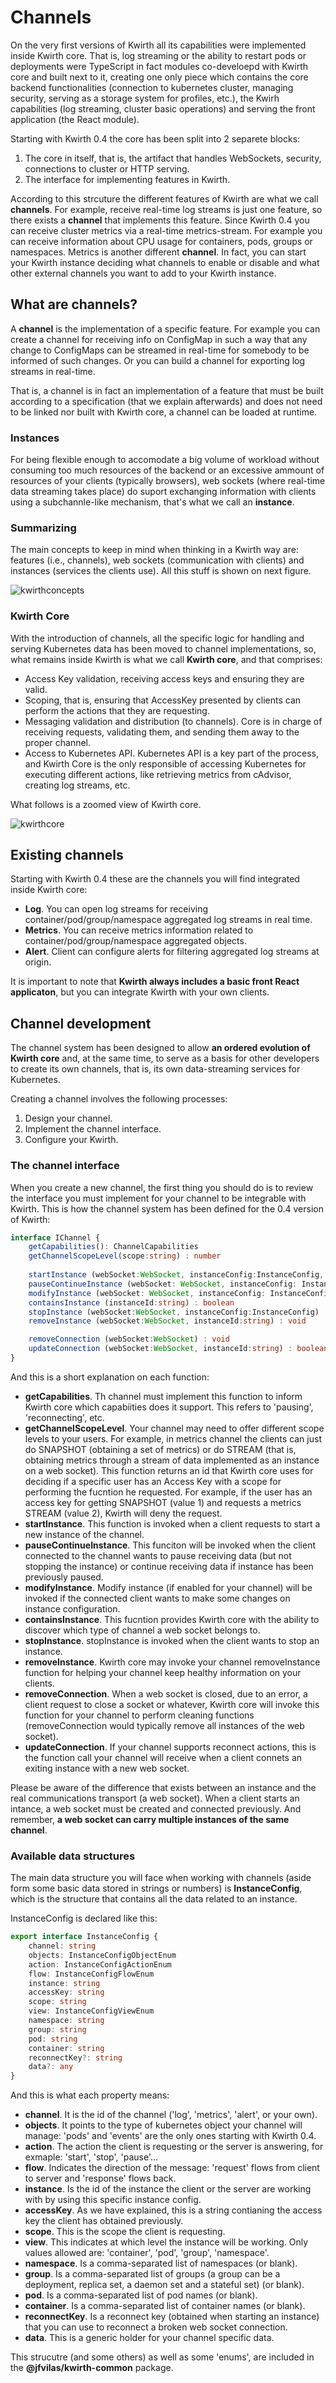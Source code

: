 # Channels
On the very first versions of Kwirth all its capabilities were implemented inside Kwirth core. That is, log streaming or the ability to restart pods or deployments were TypeScript in fact modules co-develoepd with Kwirth core and built next to it, creating one only piece which contains the core backend functionalities (connection to kubernetes cluster, managing security, serving as a storage system for profiles, etc.), the Kwirh capabilities (log streaming, cluster basic operations) and serving the front application (the React module).

Starting with Kwirth 0.4 the core has been split into 2 separete blocks:

  1. The core in itself, that is, the artifact that handles WebSockets, security, connections to cluster or HTTP serving.
  2. The interface for implementing features in Kwirth.

According to this strcuture the different features of Kwirth are what we call **channels**. For example, receive real-time log streams is just one feature, so there exists a **channel** that implements this feature. Since Kwirth 0.4 you can receive cluster metrics via a real-time metrics-stream. For example you can receive information about CPU usage for containers, pods, groups or namespaces. Metrics is another different **channel**. In fact, you can start your Kwirth instance deciding what channels to enable or disable and what other external channels you want to add to your Kwirth instance.

## What are channels?
A **channel** is the implementation of a specific feature. For example you can create a channel for receiving info on ConfigMap in such a way that any change to ConfigMaps can be streamed in real-time for somebody to be informed of such changes. Or you can build a channel for exporting log streams in real-time.

That is, a channel is in fact an implementation of a feature that must be built according to a specification (that we explain afterwards) and does not need to be linked nor built with Kwirth core, a channel can be loaded at runtime.

### Instances
For being flexible enough to accomodate a big volume of workload without consuming too much resources of the backend or an excessive ammount of resources of your clients (typically browsers), web sockets (where real-time data streaming takes place) do suport exchanging information with clients using a subchannle-like mechanism, that's what we call an **instance**.

### Summarizing
The main concepts to keep in mind when thinking in a Kwirth way are: features (i.e., channels), web sockets (communication with clients) and instances (services the clients use). All this stuff is shown on next figure.

![kwirthconcepts](./_media/kwirth-kwirth-channels.png)

### Kwirth Core
With the introduction of channels, all the specific logic for handling and serving Kubernetes data has been moved to channel implementations, so, what remains inside Kwirth is what we call **Kwirth core**, and that comprises:

  - Access Key validation, receiving access keys and ensuring they are valid.
  - Scoping, that is, ensuring that AccessKey presented by clients can perform the actions that they are requesting.
  - Messaging validation and distribution (to channels). Core is in charge of receiving requests, validating them, and sending them away to the proper channel.
  - Access to Kubernetes API. Kubernetes API is a key part of the process, and Kwirth Core is the only responsible of accessing Kubernetes for executing different actions, like retrieving metrics from cAdvisor, creating log streams, etc.

What follows is a zoomed view of Kwirth core.

![kwirthcore](./_media/kwirth-kwirth-components.png)

## Existing channels
Starting with Kwirth 0.4 these are the channels you will find integrated inside Kwirth core:

  - **Log**. You can open log streams for receiving container/pod/group/namespace aggregated log streams in real time.
  - **Metrics**. You can receive metrics information related to container/pod/group/namespace aggregated objects.
  - **Alert**. Client can configure alerts for filtering aggregated log streams at origin.

It is important to note that **Kwirth always includes a basic front React applicaton**, but you can integrate Kwirth with your own clients. 

## Channel development
The channel system has been designed to allow **an ordered evolution of Kwirth core** and, at the same time, to serve as a basis for other developers to create its own channels, that is, its own data-streaming services for Kubernetes.

Creating a channel involves the following processes:

  1. Design your channel.
  2. Implement the channel interface.
  3. Configure your Kwirth.

### The channel interface
When you create a new channel, the first thing you should do is to review the interface you must implement for your channel to be integrable with Kwirth. This is how the channel system has been defined for the 0.4 version of Kwirth:

```typescript
interface IChannel {
    getCapabilities(): ChannelCapabilities
    getChannelScopeLevel(scope:string) : number
    
    startInstance (webSocket:WebSocket, instanceConfig:InstanceConfig, podNamespace:string, podName:string, containerName:string) : void
    pauseContinueInstance (webSocket: WebSocket, instanceConfig: InstanceConfig, action:InstanceConfigActionEnum) : void
    modifyInstance (webSocket: WebSocket, instanceConfig: InstanceConfig) : void
    containsInstance (instanceId:string) : boolean
    stopInstance (webSocket:WebSocket, instanceConfig:InstanceConfig) : void
    removeInstance (webSocket:WebSocket, instanceId:string) : void

    removeConnection (webSocket:WebSocket) : void
    updateConnection (webSocket:WebSocket, instanceId:string) : boolean
}
```

And this is a short explanation on each function:
  - **getCapabilities**. Th channel must implement this function to inform Kwirth core which capabiities does it support. This refers to 'pausing', 'reconnecting', etc.
  - **getChannelScopeLevel**. Your channel may need to offer different scope levels to your users. For example, in metrics channel the clients can just do SNAPSHOT (obtaining a set of metrics) or do STREAM (that is, obtaining metrics through a stream of data implemented as an instance on a web socket). This function returns an id that Kwirth core uses for deciding if a specific user has an Access Key with a scope for performing the fucntion he requested. For example, if the user has an access key for getting SNAPSHOT (value 1) and requests a metrics STREAM (value 2), Kwirth will deny the request.
  - **startInstance**. This function is invoked when a client requests to start a new instance of the channel.
  - **pauseContinueInstance**. This funciton will be invoked when the client connected to the channel wants to pause receiving data (but not stopping the instance) or continue receiving data if instance has been previously paused.
  - **modifyInstance**. Modify instance (if enabled for your channel) will be invoked if the connected client wants to make some changes on instance configuration.
  - **containsInstance**. This fucntion provides Kwirth core with the ability to discover which type of channel a web socket belongs to.
  - **stopInstance**. stopInstance is invoked when the client wants to stop an instance.
  - **removeInstance**. Kwirth core may invoke your channel removeInstance function for helping your channel keep healthy information on your clients.
  - **removeConnection**. When a web socket is closed, due to an error, a client request to close a socket or whatever, Kwirth core will invoke this function for your channel to perform cleaning functions (removeConnection would typically remove all instances of the web socket).
  - **updateConnection**. If your channel supports reconnect actions, this is the function call your channel will receive when a client connets an exiting instance with a new web socket.

Please be aware of the difference that exists between an instance and the real communications transport (a web socket). When a client starts an intance, a web socket must be created and connected previously. And remember, **a web socket can carry multiple instances of the same channel**.

### Available data structures
The main data structure you will face when working with channels (aside form some basic data stored in strings or numbers) is **InstanceConfig**, which is the structure that contains all the data related to an instance.

InstanceConfig is declared like this:
```typescript
export interface InstanceConfig {
    channel: string
    objects: InstanceConfigObjectEnum
    action: InstanceConfigActionEnum
    flow: InstanceConfigFlowEnum
    instance: string
    accessKey: string
    scope: string
    view: InstanceConfigViewEnum
    namespace: string
    group: string
    pod: string
    container: string
    reconnectKey?: string
    data?: any
}
```

And this is what each property means:

 - **channel**. It is the id of the channel ('log', 'metrics', 'alert', or your own).
 - **objects**. It points to the type of kubernetes object your channel will manage: 'pods' and 'events' are the only ones starting with Kwirth 0.4.
 - **action**. The action the client is requesting or the server is answering, for exmaple: 'start', 'stop', 'pause'...
 - **flow**. Indicates the direction of the message: 'request' flows from client to server and 'response' flows back.
 - **instance**. Is the id of the instance the client or the server are working with by using this specific instance config.
 - **accessKey**. As we have explained, this is a string contianing the access key the client has obtained previously.
 - **scope**. This is the scope the client is requesting.
 - **view**. This indicates at which level the instance will be working. Only values allowed are: 'container', 'pod', 'group', 'namespace'.
 - **namespace**. Is a comma-separated list of namespaces (or blank).
 - **group**.  Is a comma-separated list of groups (a group can be a deployment, replica set, a daemon set and a stateful set) (or blank).
 - **pod**.  Is a comma-separated list of pod names (or blank).
 - **container**.  Is a comma-separated list of container names (or blank).
 - **reconnectKey**. Is a reconnect key (obtained when starting an instance) that you can use to reconnect a broken web socket connection.
 - **data**. This is a generic holder for your channel specific data.

This strucutre (and some others) as well as some 'enums', are included in the **@jfvilas/kwirth-common** package.
